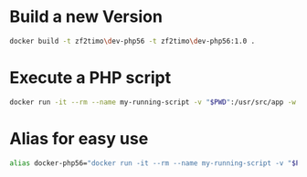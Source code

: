 # Build a new Version
```bash
docker build -t zf2timo\dev-php56 -t zf2timo\dev-php56:1.0 .  
```

# Execute a PHP script
```bash
docker run -it --rm --name my-running-script -v "$PWD":/usr/src/app -w /usr/src/app zf2timo\dev-php56 php your-script.php
```

# Alias for easy use
```bash
alias docker-php56="docker run -it --rm --name my-running-script -v "$PWD":/usr/src/app -w /usr/src/app zf2timo\dev-php56 php @$"
```